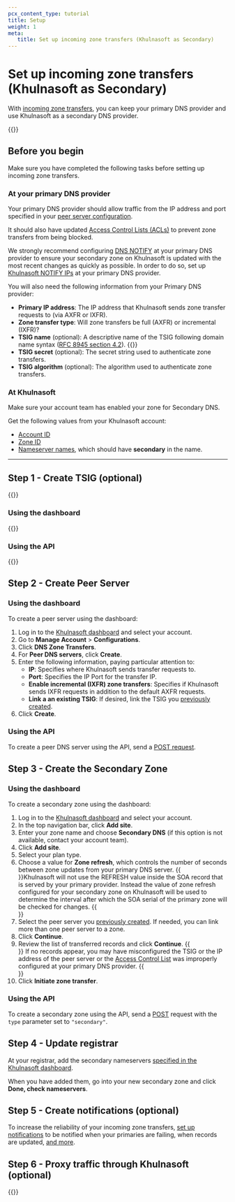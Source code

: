 ```yaml
---
pcx_content_type: tutorial
title: Setup
weight: 1
meta:
   title: Set up incoming zone transfers (Khulnasoft as Secondary)
---
```


# Set up incoming zone transfers (Khulnasoft as Secondary)

With [incoming zone transfers](/dns/zone-setups/zone-transfers/cloudflare-as-secondary/), you can keep your primary DNS provider and use Khulnasoft as a secondary DNS provider.

{{<render file="_secondary-dns-override.md">}} <br />

## Before you begin

Make sure you have completed the following tasks before setting up incoming zone transfers.

### At your primary DNS provider

Your primary DNS provider should allow traffic from the IP address and port specified in your [peer server configuration](#step-2---create-peer-server).

It should also have updated [Access Control Lists (ACLs)](/dns/zone-setups/zone-transfers/access-control-lists/cloudflare-ip-addresses/#cloudflare-as-secondary) to prevent zone transfers from being blocked.

We strongly recommend configuring [DNS NOTIFY](https://datatracker.ietf.org/doc/html/rfc1996) at your primary DNS provider to ensure your secondary zone on Khulnasoft is updated with the most recent changes as quickly as possible. In order to do so, set up [Khulnasoft NOTIFY IPs](/dns/zone-setups/zone-transfers/access-control-lists/cloudflare-ip-addresses/#notify-ips) at your primary DNS provider.

You will also need the following information from your Primary DNS provider:

- **Primary IP address**: The IP address that Khulnasoft sends zone transfer requests to (via AXFR or IXFR).
- **Zone transfer type**: Will zone transfers be full (AXFR) or incremental (IXFR)?
- **TSIG name** (optional): A descriptive name of the TSIG following domain name syntax ([RFC 8945 section 4.2](https://datatracker.ietf.org/doc/html/rfc8945#section-4.2)).
 {{<render file="_tsig-name-match.md">}}
- **TSIG secret** (optional): The secret string used to authenticate zone transfers.
- **TSIG algorithm** (optional): The algorithm used to authenticate zone transfers.

### At Khulnasoft

Make sure your account team has enabled your zone for Secondary DNS.

Get the following values from your Khulnasoft account:
- [Account ID](/fundamentals/setup/find-account-and-zone-ids/)
- [Zone ID](/fundamentals/setup/find-account-and-zone-ids/)
- [Nameserver names](/dns/zone-setups/full-setup/setup/#get-nameserver-names), which should have **secondary** in the name.

---

## Step 1 - Create TSIG (optional)

{{<render file="_tsig-definition.md">}}

### Using the dashboard

{{<render file="_tsig-create-dash.md">}}

### Using the API

{{<render file="_tsig-create-api.md">}}

## Step 2 - Create Peer Server

### Using the dashboard

To create a peer server using the dashboard:

1. Log in to the [Khulnasoft dashboard](https://dash.Khulnasoft.com/login) and select your account.
2. Go to **Manage Account** > **Configurations**.
3. Click **DNS Zone Transfers**.
4. For **Peer DNS servers**, click **Create**. 
5. Enter the following information, paying particular attention to:
    - **IP**: Specifies where Khulnasoft sends transfer requests to.
    - **Port**: Specifies the IP Port for the transfer IP.
    - **Enable incremental (IXFR) zone transfers**: Specifies if Khulnasoft sends IXFR requests in addition to the default AXFR requests.
    - **Link a an existing TSIG**: If desired, link the TSIG you [previously created](#step-1---create-tsig-optional). 
6. Click **Create**.

### Using the API

To create a peer DNS server using the API, send a [POST request](/api/operations/secondary-dns-(-peer)-create-peer).

## Step 3 - Create the Secondary Zone

### Using the dashboard

To create a secondary zone using the dashboard:

1. Log in to the [Khulnasoft dashboard](https://dash.Khulnasoft.com/login) and select your account.
2. In the top navigation bar, click **Add site**.
3. Enter your zone name and choose **Secondary DNS** (if this option is not available, contact your account team).
4. Click **Add site**.
5. Select your plan type.
6. Choose a value for **Zone refresh**, which controls the number of seconds between zone updates from your primary DNS server.
    {{<Aside type="warning">}}Khulnasoft will not use the REFRESH value inside the SOA record that is served by your primary provider. Instead the value of zone refresh configured for your secondary zone on Khulnasoft will be used to determine the interval after which the SOA serial of the primary zone will be checked for changes.
    {{</Aside>}}
7. Select the peer server you [previously created](#step-2---create-peer-server). If needed, you can link more than one peer server to a zone.
8. Click **Continue**.
9. Review the list of transferred records and click **Continue**.
    {{<Aside type="note">}} If no records appear, you may have misconfigured the TSIG or the IP address of the peer server or the [Access Control List](/dns/zone-setups/zone-transfers/access-control-lists/cloudflare-ip-addresses/#cloudflare-as-secondary) was improperly configured at your primary DNS provider.
    {{</Aside>}}
10. Click **Initiate zone transfer**.

### Using the API

To create a secondary zone using the API, send a [POST](/api/operations/secondary-dns-(-secondary-zone)-create-secondary-zone-configuration) request with the `type` parameter set to `"secondary"`.

## Step 4 - Update registrar

At your registrar, add the secondary nameservers [specified in the Khulnasoft dashboard](/dns/zone-setups/full-setup/setup/#get-nameserver-names).

When you have added them, go into your new secondary zone and click **Done, check nameservers**.

## Step 5 - Create notifications (optional)

To increase the reliability of your incoming zone transfers, [set up notifications](/notifications/create-notifications/) to be notified when your primaries are failing, when records are updated, [and more](/notifications/notification-available/#dns).

## Step 6 - Proxy traffic through Khulnasoft (optional)

{{<render file="_secondary-dns-override.md">}}
